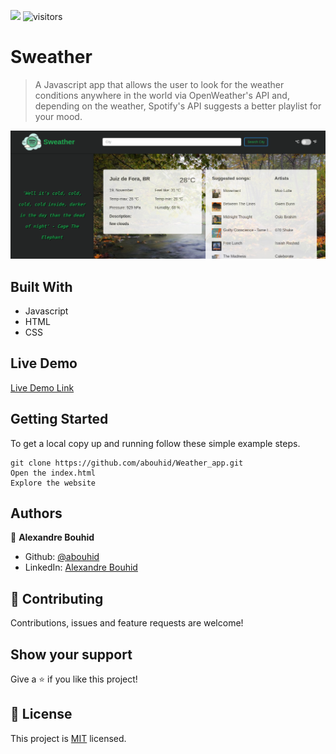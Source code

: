 ![](https://img.shields.io/badge/Microverse-blueviolet)
![visitors](https://visitor-badge.glitch.me/badge?page_id=abouhid/Weather_app)


# Sweather

> A Javascript app that allows the user to look for the weather conditions anywhere in the world via OpenWeather's API and, depending on the weather, Spotify's API suggests a better playlist for your mood.

![screenshot](./screenshot1.png)

## Built With

- Javascript
- HTML
- CSS

## Live Demo

[Live Demo Link](https://rawcdn.githack.com/abouhid/Weather_app/a09e9398e3803c4434b3ef09017d075b2658885a/dist/index.html)

## Getting Started

To get a local copy up and running follow these simple example steps.

```
git clone https://github.com/abouhid/Weather_app.git
Open the index.html
Explore the website
```

## Authors

👤 **Alexandre Bouhid**

- Github: [@abouhid](https://github.com/abouhid)
- LinkedIn: [Alexandre Bouhid](https://www.linkedin.com/in/alexandrebouhid/)

## 🤝 Contributing

Contributions, issues and feature requests are welcome!

## Show your support

Give a ⭐️ if you like this project!

## 📝 License

This project is [MIT](lic.url) licensed.
